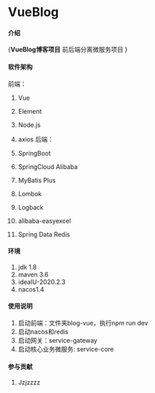 # VueBlog

#### 介绍
{**VueBlog博客项目**
前后端分离微服务项目
}

#### 软件架构
前端：
1. Vue
2. Element
3. Node.js
4. axios
后端：

1. SpringBoot
2. SpringCloud Alibaba
3. MyBatis Plus
4. Lombok
5. Logback
6. alibaba-easyexcel
7. Spring Data Redis

#### 环境

1.  jdk 1.8
2.  maven 3.6
3.  ideaIU-2020.2.3
4.  nacos1.4
#### 使用说明

1.  启动前端：文件夹blog-vue，执行npm run dev
2.  启动nacos和redis
3.  启动网关：service-gateway
4.  启动核心业务微服务: service-core

#### 参与贡献

1.  Jzjzzzz



